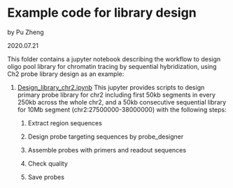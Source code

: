 # Example code for library design

by Pu Zheng

2020.07.21

This folder contains a jupyter notebook describing the workflow to design oligo pool library for chromatin tracing by sequential hybridization, using Ch2 probe library design as an example:

1. [Design_library_chr2.ipynb](https://github.com/ZhuangLab/Chromatin_Analysis_2020_cell/blob/master/sequential_tracing/LibraryDesign/Design_library_chr2.ipynb)
    This jupyter provides scripts to design primary probe library for chr2 including first 50kb segments in every 250kb across the whole chr2, and a 50kb consecutive sequential library for 10Mb segment (chr2:27500000-38000000) with the following steps:

    1. Extract region sequences

    2. Design probe targeting sequences by probe_designer

    3. Assemble probes with primers and readout sequences

    4. Check quality

    5. Save probes
